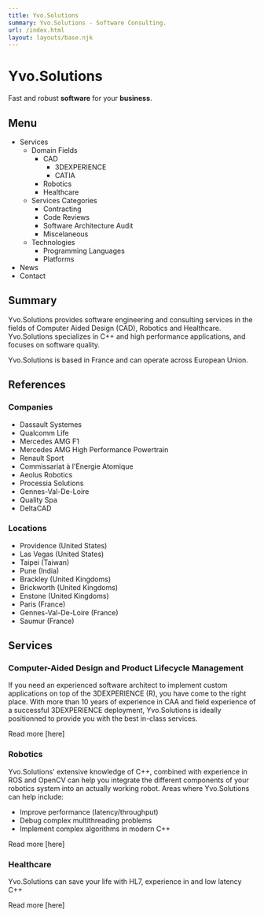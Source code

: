 ```yaml
---
title: Yvo.Solutions
summary: Yvo.Solutions - Software Consulting.
url: /index.html
layout: layouts/base.njk
---
```


# Yvo.Solutions

[comment]: <> ("Immersive" scalable responsive image - buy one??)

[comment]: <> (If WebGL is enabled, overload the image with a canvas - after the page has loaded)

[comment]: <> (Let's give birth to your software ideas.)

[comment]: <> (Donnons vie à vos projets informatiques.)

Fast and robust **software** <span>for your **business**</span>.

## Menu

[comment]: <> (The menu should overlay on top of the immersive image - or canvas on desktops)

* Services
    * Domain Fields
        * CAD
            * 3DEXPERIENCE
            * CATIA
        * Robotics
        * Healthcare
    * Services Categories
        * Contracting
        * Code Reviews
        * Software Architecture Audit
        * Miscelaneous
    * Technologies
        * Programming Languages
        * Platforms
* News
* Contact

## Summary

[comment]: <> (TODO: find something more catchy...)

Yvo.Solutions provides software engineering and consulting services in the fields of Computer Aided Design (CAD), Robotics and Healthcare. Yvo.Solutions specializes in C++ and high performance applications, and focuses on software quality.

Yvo.Solutions is based in France and can operate across European Union.

## References

### Companies

[comment]: <> (Use logos instead of list...)

* Dassault Systemes
* Qualcomm Life
* Mercedes AMG F1
* Mercedes AMG High Performance Powertrain
* Renault Sport
* Commissariat à l'Energie Atomique
* Aeolus Robotics
* Processia Solutions
* Gennes-Val-De-Loire
* Quality Spa
* DeltaCAD

### Locations

[comment]: <> (Use Google Maps - or rather something open source - instead)

* Providence (United States)
* Las Vegas (United States)
* Taipei (Taiwan)
* Pune (India)
* Brackley (United Kingdoms)
* Brickworth (United Kingdoms)
* Enstone (United Kingdoms)
* Paris (France)
* Gennes-Val-De-Loire (France)
* Saumur (France)

## Services

### Computer-Aided Design and Product Lifecycle Management

[comment]: <> (Rework the text and add either the 3DX logo or some awesome 3D pic - buy one??)

If you need an experienced software architect to implement custom applications on top of the 3DEXPERIENCE (R), you have come to the right place. With more than 10 years of experience in CAA and field experience of a successful 3DEXPERIENCE deployment, Yvo.Solutions is ideally positionned to provide you with the best in-class services.

Read more [here]

### Robotics

[comment]: <> (Come up with a good pic of a robot... Draw one?? Buy one??)

Yvo.Solutions' extensive knowledge of C++, combined with experience in ROS and OpenCV can help you integrate the different components of your robotics system into an actually working robot. Areas where Yvo.Solutions can help include:
* Improve performance (latency/throughput)
* Debug complex multithreading problems
* Implement complex algorithms in modern C++

Read more [here]

### Healthcare

[comment]: <> (Again, image required here)

Yvo.Solutions can save your life with HL7, experience in and low latency C++

Read more [here]